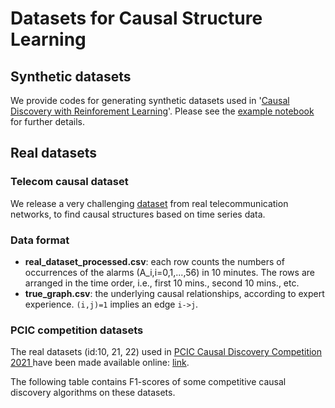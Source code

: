 # Datasets for Causal Structure Learning

## Synthetic datasets
We provide codes for generating synthetic datasets used in '[Causal Discovery with Reinforement Learning](../research/Causal%20Discovery%20with%20RL)'. Please see the [example notebook](examples_to_generate_synthetic_datasets.ipynb) for further details.

## Real datasets

### Telecom causal dataset
We release a very challenging [dataset](https://github.com/zhushy/causal-datasets/tree/master/Real_Dataset) from real telecommunication networks, to find causal structures based on time series data. 

### Data format
- **real_dataset_processed.csv**: each row counts the numbers of occurrences of the alarms (A_i,i=0,1,...,56) in 10 minutes. The rows are arranged in the time order, i.e., first 10 mins., second 10 mins., etc.
- **true_graph.csv**: the underlying causal relationships, according to expert experience.  `(i,j)=1` implies an edge `i->j`.

### PCIC competition datasets

The real datasets (id:10, 21, 22) used in [PCIC Causal Discovery Competition 2021 ](https://competition.huaweicloud.com/information/1000041487/introduction) have been made available online: [link](https://github.com/gcastle-hub/dataset).

The following table contains F1-scores of some competitive causal discovery algorithms on these datasets. 
